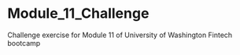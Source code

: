# Module_11_Challenge
Challenge exercise for Module 11 of University of Washington Fintech bootcamp
